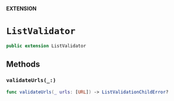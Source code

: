 **EXTENSION**

# `ListValidator`
```swift
public extension ListValidator
```

## Methods
### `validateUrls(_:)`

```swift
func validateUrls(_ urls: [URL]) -> ListValidationChildError?
```
